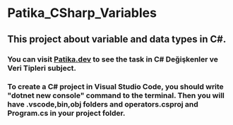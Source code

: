 # Patika_CSharp_Variables
## This project about variable and data types in C#.

### You can visit [Patika.dev](https://www.patika.dev/tr) to see the task in C# Değişkenler ve Veri Tipleri subject.
### To create a C# project in Visual Studio Code, you should write "dotnet new console" command to the terminal. Then you will have .vscode,bin,obj folders and operators.csproj and Program.cs in your project folder.
